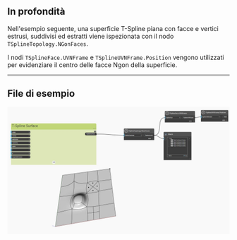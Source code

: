 ## In profondità
Nell'esempio seguente, una superficie T-Spline piana con facce e vertici estrusi, suddivisi ed estratti viene ispezionata con il nodo `TSplineTopology.NGonFaces`.

I nodi `TSplineFace.UVNFrame` e `TSplineUVNFrame.Position` vengono utilizzati per evidenziare il centro delle facce Ngon della superficie.
___
## File di esempio

![TSplineTopology.NGonFaces](./Autodesk.DesignScript.Geometry.TSpline.TSplineTopology.NGonFaces_img.jpg)
